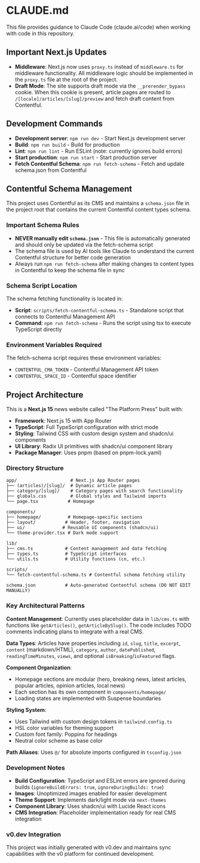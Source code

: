 # CLAUDE.md

This file provides guidance to Claude Code (claude.ai/code) when working with code in this repository.

## Important Next.js Updates

- **Middleware**: Next.js now uses `proxy.ts` instead of `middleware.ts` for middleware functionality. All middleware logic should be implemented in the `proxy.ts` file at the root of the project.
- **Draft Mode**: The site supports draft mode via the `__prerender_bypass` cookie. When this cookie is present, article pages are routed to `/[locale]/articles/[slug]/preview` and fetch draft content from Contentful.

## Development Commands

- **Development server**: `npm run dev` - Start Next.js development server
- **Build**: `npm run build` - Build for production 
- **Lint**: `npm run lint` - Run ESLint (note: currently ignores build errors)
- **Start production**: `npm run start` - Start production server
- **Fetch Contentful Schema**: `npm run fetch-schema` - Fetch and update schema.json from Contentful

## Contentful Schema Management

This project uses Contentful as its CMS and maintains a `schema.json` file in the project root that contains the current Contentful content types schema.

### Important Schema Rules

- **NEVER manually edit `schema.json`** - This file is automatically generated and should only be updated via the fetch-schema script
- The schema file is used by AI tools like Claude to understand the current Contentful structure for better code generation
- Always run `npm run fetch-schema` after making changes to content types in Contentful to keep the schema file in sync

### Schema Script Location

The schema fetching functionality is located in:
- **Script**: `scripts/fetch-contentful-schema.ts` - Standalone script that connects to Contentful Management API
- **Command**: `npm run fetch-schema` - Runs the script using tsx to execute TypeScript directly

### Environment Variables Required

The fetch-schema script requires these environment variables:
- `CONTENTFUL_CMA_TOKEN` - Contentful Management API token
- `CONTENTFUL_SPACE_ID` - Contentful space identifier

## Project Architecture

This is a **Next.js 15** news website called "The Platform Press" built with:

- **Framework**: Next.js 15 with App Router
- **TypeScript**: Full TypeScript configuration with strict mode
- **Styling**: Tailwind CSS with custom design system and shadcn/ui components
- **UI Library**: Radix UI primitives with shadcn/ui component library
- **Package Manager**: Uses pnpm (based on pnpm-lock.yaml)

### Directory Structure

```
app/                    # Next.js App Router pages
├── (articles)/[slug]/  # Dynamic article pages
├── category/[slug]/    # Category pages with search functionality
├── globals.css         # Global styles and Tailwind imports
└── page.tsx           # Homepage

components/
├── homepage/          # Homepage-specific sections
├── layout/           # Header, footer, navigation
├── ui/              # Reusable UI components (shadcn/ui)
└── theme-provider.tsx # Dark mode support

lib/
├── cms.ts            # Content management and data fetching
├── types.ts          # TypeScript interfaces
└── utils.ts          # Utility functions (cn, etc.)

scripts/
└── fetch-contentful-schema.ts # Contentful schema fetching utility

schema.json           # Auto-generated Contentful schema (DO NOT EDIT MANUALLY)
```

### Key Architectural Patterns

**Content Management**: Currently uses placeholder data in `lib/cms.ts` with functions like `getArticles()`, `getArticleBySlug()`. The code includes TODO comments indicating plans to integrate with a real CMS.

**Data Types**: Articles have properties including `id`, `slug`, `title`, `excerpt`, `content` (markdown/HTML), `category`, `author`, `datePublished`, `readingTimeMinutes`, `views`, and optional `isBreaking`/`isFeatured` flags.

**Component Organization**: 
- Homepage sections are modular (hero, breaking news, latest articles, popular articles, opinion articles, local news)
- Each section has its own component in `components/homepage/`
- Loading states are implemented with Suspense boundaries

**Styling System**: 
- Uses Tailwind with custom design tokens in `tailwind.config.ts`
- HSL color variables for theming support
- Custom font family: Poppins for headings
- Neutral color scheme as base color

**Path Aliases**: Uses `@/` for absolute imports configured in `tsconfig.json`

### Development Notes

- **Build Configuration**: TypeScript and ESLint errors are ignored during builds (`ignoreBuildErrors: true`, `ignoreDuringBuilds: true`)
- **Images**: Unoptimized images enabled for easier development
- **Theme Support**: Implements dark/light mode via `next-themes`
- **Component Library**: Uses shadcn/ui with Lucide React icons
- **CMS Integration**: Placeholder implementation ready for real CMS integration

### v0.dev Integration

This project was initially generated with v0.dev and maintains sync capabilities with the v0 platform for continued development.